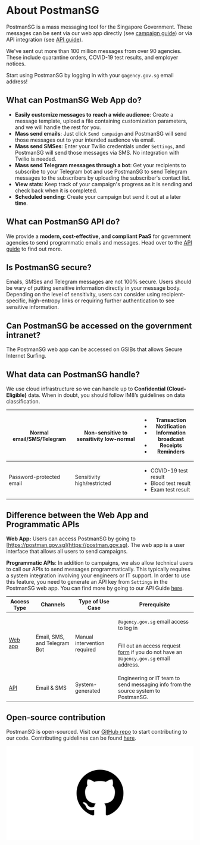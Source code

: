 # About PostmanSG

PostmanSG is a mass messaging tool for the Singapore Government. These messages can be sent via our web app directly (see [campaign guide](https://guide.postman.gov.sg/campaign-guide/before-you-start)) or via API integration (see [API guide](https://guide.postman.gov.sg/api-guide/overview)).

We've sent out more than 100 million messages from over 90 agencies. These include quarantine orders, COVID-19 test results, and employer notices.

Start using PostmanSG by logging in with your `@agency.gov.sg` email address!

## What can PostmanSG Web App do?

* **Easily customize messages to reach a wide audience**: Create a message template, upload a file containing customization parameters, and we will handle the rest for you.
* **Mass send emails**: Just click `Send campaign` and PostmanSG will send those messages out to your intended audience via email.
* **Mass send SMSes**: Enter your Twilio credentials under `Settings`, and PostmanSG will send those messages via SMS. No integration with Twilio is needed.
* **Mass send Telegram messages through a bot**: Get your recipients to subscribe to your Telegram bot and use PostmanSG to send Telegram messages to the subscribers by uploading the subscriber's contact list.
* **View stats**: Keep track of your campaign's progress as it is sending and check back when it is completed.
* **Scheduled sending**: Create your campaign but send it out at a later **time**.

## What can PostmanSG API do?

We provide a **modern, cost-effective, and compliant PaaS** for government agencies to send programmatic emails and messages. Head over to the [API guide](https://guide.postman.gov.sg/api-guide/overview) to find out more.

## Is PostmanSG secure?

Emails, SMSes and Telegram messages are not 100% secure. Users should be wary of putting sensitive information directly in your message body. Depending on the level of sensitivity, users can consider using recipient-specific, high-entropy links or requiring further authentication to see sensitive information.

## Can PostmanSG be accessed on the government intranet?

The PostmanSG web app can be accessed on GSIBs that allows Secure Internet Surfing.

## What data can PostmanSG handle?

We use cloud infrastructure so we can handle up to **Confidential (Cloud-Eligible)** data. When in doubt, you should follow IM8’s guidelines on data classification.

| Normal email/SMS/Telegram | Non-sensitive to sensitivity low-normal | <ul><li>Transaction</li><li>Notification</li><li>Information broadcast</li><li>Receipts</li><li>Reminders</li></ul> |
| ------------------------- | --------------------------------------- | ------------------------------------------------------------------------------------------------------------------- |
| Password-protected email  | Sensitivity high/restricted             | <ul><li>COVID-19 test result</li><li>Blood test result</li><li>Exam test result</li></ul>                           |

## Difference between the Web App and Programmatic APIs

**Web App:** Users can access PostmanSG by going to [https://postman.gov.sg](https://postman.gov.sg). The web app is a user interface that allows all users to send campaigns.

**Programmatic APIs**: In addition to campaigns, we also allow technical users to call our APIs to send messages programmatically. This typically requires a system integration involving your engineers or IT support. In order to use this feature, you need to generate an API key from `Settings` in the PostmanSG web app. You can find more by going to our API Guide [here](https://guide.postman.gov.sg/api-guide/overview).

| Access Type                                                                    | Channels                     | Type of Use Case             | Prerequisite                                                                                                                                                                                                                        |
| ------------------------------------------------------------------------------ | ---------------------------- | ---------------------------- | ----------------------------------------------------------------------------------------------------------------------------------------------------------------------------------------------------------------------------------- |
| [Web app](https://guide.postman.gov.sg/guide/getting-started)                  | Email, SMS, and Telegram Bot | Manual intervention required | <p><code>@agency.gov.sg</code> email access to log in</p><p><br>Fill out an access request <a href="https://go.gov.sg/postman-non-gov-sg-application">form</a> if you do not have an <code>@agency.gov.sg</code> email address.</p> |
| [API](https://github.com/opengovsg/postmangovsg/blob/master/docs/api-usage.md) | Email & SMS                  | System-generated             | Engineering or IT team to send messaging info from the source system to PostmanSG.                                                                                                                                                  |

## Open-source contribution

PostmanSG is open-sourced. Visit our [GitHub repo](https://github.com/opengovsg/postmangovsg) to start contributing to our code. Contributing guidelines can be found [here](https://github.com/opengovsg/postmangovsg/blob/master/docs/CONTRIBUTING.md).

![](.gitbook/assets/github-icon-png-26.jpg)
